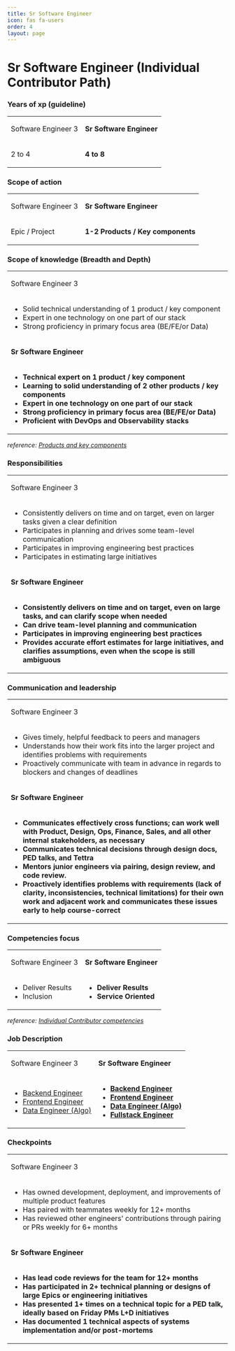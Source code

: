 ```yaml
---
title: Sr Software Engineer
icon: fas fa-users
order: 4
layout: page
---
```


# Sr Software Engineer (Individual Contributor Path)
### Years of xp (guideline)
<table  markdown="1">
<tr>
<td>

Software Engineer 3

</td>
<td style="font-weight:bold">

Sr Software Engineer

</td>
</tr>
<tr>
<td  markdown="1">

2 to 4

</td>
<td  markdown="1" style="font-weight:bold">

4 to 8

</td>
</tr>
</table>


### Scope of action
<table  markdown="1">
<tr>
<td>

Software Engineer 3

</td>
<td style="font-weight:bold">

Sr Software Engineer

</td>
</tr>
<tr>
<td  markdown="1">

Epic / Project

</td>
<td  markdown="1" style="font-weight:bold">

1-2 Products / Key components

</td>
</tr>
</table>


### Scope of knowledge (Breadth and Depth)
<table  markdown="1">
<tr><td>

Software Engineer 3

</td></tr>
<tr><td  markdown="1">

- Solid technical understanding of 1 product / key component
- Expert in one technology on one part of our stack
- Strong proficiency in primary focus area (BE/FE/or Data)

</td></tr>
<tr><td style="font-weight:bold">

Sr Software Engineer

</td></tr>
<tr><td markdown="1" style="font-weight:bold">

- Technical expert on 1 product / key component
- Learning to solid understanding of 2 other products / key components
- Expert in one technology on one part of our stack
- Strong proficiency in primary focus area (BE/FE/or Data)
- Proficient with DevOps and Observability stacks

</td></tr>
</table>


_reference: [Products and key components](https://app.tettra.co/teams/beyondpricing/pages/platform-products-and-key-components)_

### Responsibilities
<table  markdown="1">
<tr><td>

Software Engineer 3

</td></tr>
<tr><td  markdown="1">

- Consistently delivers on time and on target, even on larger tasks given a clear definition
- Participates in planning and drives some team-level communication
- Participates in improving engineering best practices
- Participates in estimating large initiatives

</td></tr>
<tr><td style="font-weight:bold">

Sr Software Engineer

</td></tr>
<tr><td markdown="1" style="font-weight:bold">

- Consistently delivers on time and on target, even on large tasks, and can clarify scope when needed
- Can drive team-level planning and communication
- Participates in improving engineering best practices
- Provides accurate effort estimates for large initiatives, and clarifies assumptions, even when the scope is still ambiguous


</td></tr>
</table>


### Communication and leadership
<table  markdown="1">
<tr><td>

Software Engineer 3

</td></tr>
<tr><td  markdown="1">

- Gives timely, helpful feedback to peers and managers
- Understands how their work fits into the larger project and identifies problems with requirements
- Proactively communicate with team in advance in regards to blockers and changes of deadlines

</td></tr>
<tr><td style="font-weight:bold">

Sr Software Engineer

</td></tr>
<tr><td markdown="1" style="font-weight:bold">

- Communicates effectively cross functions; can work well with Product, Design, Ops, Finance, Sales, and all other internal stakeholders, as necessary
- Communicates technical decisions through design docs, PED talks, and Tettra
- Mentors junior engineers via pairing, design review, and code review.
- Proactively identifies problems with requirements (lack of clarity, inconsistencies, technical limitations) for their own work and adjacent work and communicates these issues early to help course-correct

</td></tr>
</table>


### Competencies focus
<table  markdown="1">
<tr>
<td>

Software Engineer 3

</td>
<td style="font-weight:bold">

Sr Software Engineer

</td>
</tr>
<tr>
<td  markdown="1">

- Deliver Results
- Inclusion

</td>
<td  markdown="1" style="font-weight:bold">

- Deliver Results
- Service Oriented

</td>
</tr>
</table>


_reference: [Individual Contributor competencies](https://app.tettra.co/teams/beyondpricing/pages/individual-contributor-competencies-and-trainings)_

### Job Description
<table  markdown="1">
<tr>
<td>

Software Engineer 3

</td>
<td style="font-weight:bold">

Sr Software Engineer

</td>
</tr>
<tr>
<td  markdown="1">

- [Backend Engineer](https://docs.google.com/document/d/10VKig1bdGAL84U19PGRNuFRJMcMCgUbkjecydL-t7yA/edit?usp=sharing)
- [Frontend Engineer](https://docs.google.com/document/d/1Wzi1i_KIhe9cz_E4aHXNMAe0MKIKF8wjoZom1grItEY/edit?usp=sharing)
- [Data Engineer (Algo)](https://docs.google.com/document/d/1GGsQfApH5Ee76S4A3YR1klI9VGK4AYArad0FY6S7acA/edit?usp=sharing)

</td>
<td  markdown="1" style="font-weight:bold">

- [Backend Engineer](https://docs.google.com/document/d/1ZrhG2n7VqcpCfkCK85txt6EJhEoKhQplPFtRYhZikGg/edit?usp=sharing)
- [Frontend Engineer](https://docs.google.com/document/d/1HW-qf4jHMaDq5lHOvavL3DiCCL8UE3Yfv4gVaufRzBk/edit?usp=sharing)
- [Data Engineer (Algo)](https://docs.google.com/document/d/1g0fi11JI3xjaWpk5EdJI4PMZY_Jf8xwU8U7opdGYsfY/edit?usp=sharing)
- [Fullstack Engineer](https://docs.google.com/document/d/1HW-qf4jHMaDq5lHOvavL3DiCCL8UE3Yfv4gVaufRzBk/edit?usp=sharing)

</td>
</tr>
</table>


### Checkpoints
<table  markdown="1">
<tr><td>

Software Engineer 3

</td></tr>
<tr><td  markdown="1">

- Has owned development, deployment, and improvements of multiple product features
- Has paired with teammates weekly for 12+ months
- Has reviewed other engineers' contributions through pairing or PRs weekly for 6+ months

</td></tr>
<tr><td style="font-weight:bold">

Sr Software Engineer

</td></tr>
<tr><td markdown="1" style="font-weight:bold">

- Has lead code reviews for the team for 12+ months
- Has participated in 2+ technical planning or designs of large Epics or engineering initiatives
- Has presented 1+ times on a technical topic for a PED talk, ideally based on Friday PMs L+D initiatives
- Has documented 1 technical aspects of systems implementation and/or post-mortems

</td></tr>
</table>


